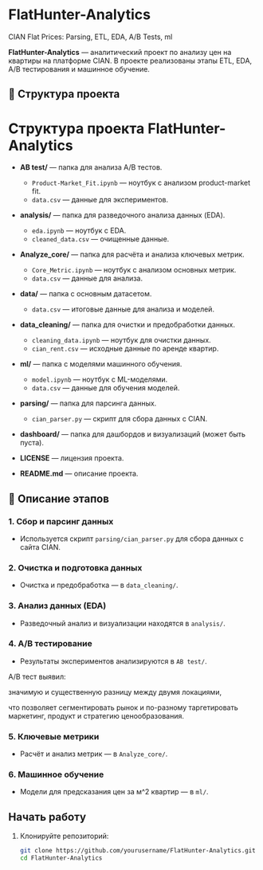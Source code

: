 # FlatHunter-Analytics
CIAN Flat Prices: Parsing, ETL, EDA, A/B Tests, ml

**FlatHunter-Analytics** — аналитический проект по анализу цен на квартиры на платформе CIAN. В проекте реализованы этапы ETL, EDA, A/B тестирования и машинное обучение.

## 📁 Структура проекта

# Структура проекта FlatHunter-Analytics

- **AB test/** — папка для анализа A/B тестов.
  - `Product-Market_Fit.ipynb` — ноутбук с анализом product-market fit.
  - `data.csv` — данные для экспериментов.

- **analysis/** — папка для разведочного анализа данных (EDA).
  - `eda.ipynb` — ноутбук с EDA.
  - `cleaned_data.csv` — очищенные данные.

- **Analyze_core/** — папка для расчёта и анализа ключевых метрик.
  - `Core_Metric.ipynb` — ноутбук с анализом основных метрик.
  - `data.csv` — данные для анализа.

- **data/** — папка с основным датасетом.
  - `data.csv` — итоговые данные для анализа и моделей.

- **data_cleaning/** — папка для очистки и предобработки данных.
  - `cleaning_data.ipynb` — ноутбук для очистки данных.
  - `cian_rent.csv` — исходные данные по аренде квартир.

- **ml/** — папка с моделями машинного обучения.
  - `model.ipynb` — ноутбук с ML-моделями.
  - `data.csv` — данные для обучения моделей.

- **parsing/** — папка для парсинга данных.
  - `cian_parser.py` — скрипт для сбора данных с CIAN.

- **dashboard/** — папка для дашбордов и визуализаций (может быть пуста).

- **LICENSE** — лицензия проекта.

- **README.md** — описание проекта.

## 🔄 Описание этапов

### 1. Сбор и парсинг данных
- Используется скрипт `parsing/cian_parser.py` для сбора данных с сайта CIAN.

### 2. Очистка и подготовка данных
- Очистка и предобработка — в `data_cleaning/`.

### 3. Анализ данных (EDA)
- Разведочный анализ и визуализации находятся в `analysis/`.

### 4. A/B тестирование
- Результаты экспериментов анализируются в `AB test/`.

A/B тест выявил:

значимую и существенную разницу между двумя локациями,

что позволяет сегментировать рынок и по-разному таргетировать маркетинг, продукт и стратегию ценообразования.

### 5. Ключевые метрики
- Расчёт и анализ метрик — в `Analyze_core/`.

### 6. Машинное обучение
- Модели для предсказания цен за м^2 квартир — в `ml/`.

## Начать работу

1. Клонируйте репозиторий:
   ```bash
   git clone https://github.com/yourusername/FlatHunter-Analytics.git
   cd FlatHunter-Analytics